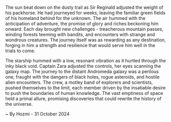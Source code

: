 
The sun beat down on the dusty trail as Sir Reginald adjusted the weight of his packhorse. He had journeyed for weeks, leaving the familiar green fields of his homeland behind for the unknown. The air hummed with the anticipation of adventure, the promise of glory and riches beckoning him onward. Each day brought new challenges - treacherous mountain passes, winding forests teeming with bandits, and encounters with strange and wondrous creatures. The journey itself was as rewarding as any destination, forging in him a strength and resilience that would serve him well in the trials to come.

The starship hummed with a low, resonant vibration as it hurtled through the inky black void. Captain Zara adjusted the controls, her eyes scanning the galaxy map. The journey to the distant Andromeda galaxy was a perilous one, fraught with the dangers of black holes, rogue asteroids, and hostile alien encounters. The crew, a motley band of explorers and scientists, pushed themselves to the limit, each member driven by the insatiable desire to push the boundaries of human knowledge. The vast emptiness of space held a primal allure, promising discoveries that could rewrite the history of the universe. 

~ By Hozmi - 31 October 2024
